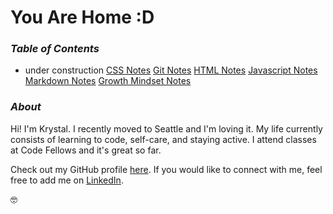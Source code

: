 # You Are Home :D

### ***Table of Contents***
- under construction 
[CSS Notes](css.md)
[Git Notes](git.md)
[HTML Notes](html.md)
[Javascript Notes](javascript.md)
[Markdown Notes](markdown.md)
[Growth Mindset Notes](mindset.md)

### ***About***
Hi! I'm Krystal. I recently moved to Seattle and I'm loving it. My life currently consists of learning to code, self-care, and staying active. I attend classes at Code Fellows and it's great so far.

Check out my GitHub profile [here](https://github.com/KrystalMadrinan). 
If you would like to connect with me, feel free to add me on [LinkedIn](https://www.linkedin.com/in/krystal-madrinan).

🤓